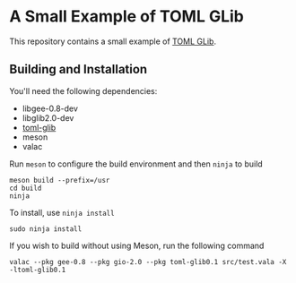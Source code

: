 # A Small Example of TOML GLib

This repository contains a small example of [TOML GLib](https://github.com/AnaGelez/toml-glib).

## Building and Installation

You'll need the following dependencies:

* libgee-0.8-dev
* libglib2.0-dev
* [toml-glib](https://github.com/AnaGelez/toml-glib)
* meson
* valac

Run `meson` to configure the build environment and then `ninja` to build

    meson build --prefix=/usr
    cd build
    ninja

To install, use `ninja install`

    sudo ninja install

If you wish to build without using Meson, run the following command

    valac --pkg gee-0.8 --pkg gio-2.0 --pkg toml-glib0.1 src/test.vala -X -ltoml-glib0.1
